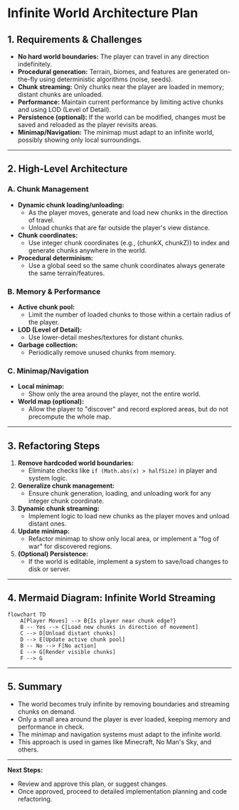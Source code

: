 # Infinite World Architecture Plan

## 1. Requirements & Challenges

- **No hard world boundaries:** The player can travel in any direction indefinitely.
- **Procedural generation:** Terrain, biomes, and features are generated on-the-fly using deterministic algorithms (noise, seeds).
- **Chunk streaming:** Only chunks near the player are loaded in memory; distant chunks are unloaded.
- **Performance:** Maintain current performance by limiting active chunks and using LOD (Level of Detail).
- **Persistence (optional):** If the world can be modified, changes must be saved and reloaded as the player revisits areas.
- **Minimap/Navigation:** The minimap must adapt to an infinite world, possibly showing only local surroundings.

---

## 2. High-Level Architecture

### A. Chunk Management

- **Dynamic chunk loading/unloading:**  
  - As the player moves, generate and load new chunks in the direction of travel.
  - Unload chunks that are far outside the player's view distance.
- **Chunk coordinates:**  
  - Use integer chunk coordinates (e.g., (chunkX, chunkZ)) to index and generate chunks anywhere in the world.
- **Procedural determinism:**  
  - Use a global seed so the same chunk coordinates always generate the same terrain/features.

### B. Memory & Performance

- **Active chunk pool:**  
  - Limit the number of loaded chunks to those within a certain radius of the player.
- **LOD (Level of Detail):**  
  - Use lower-detail meshes/textures for distant chunks.
- **Garbage collection:**  
  - Periodically remove unused chunks from memory.

### C. Minimap/Navigation

- **Local minimap:**  
  - Show only the area around the player, not the entire world.
- **World map (optional):**  
  - Allow the player to "discover" and record explored areas, but do not precompute the whole map.

---

## 3. Refactoring Steps

1. **Remove hardcoded world boundaries:**  
   - Eliminate checks like `if (Math.abs(x) > halfSize)` in player and system logic.
2. **Generalize chunk management:**  
   - Ensure chunk generation, loading, and unloading work for any integer chunk coordinate.
3. **Dynamic chunk streaming:**  
   - Implement logic to load new chunks as the player moves and unload distant ones.
4. **Update minimap:**  
   - Refactor minimap to show only local area, or implement a "fog of war" for discovered regions.
5. **(Optional) Persistence:**  
   - If the world is editable, implement a system to save/load changes to disk or server.

---

## 4. Mermaid Diagram: Infinite World Streaming

```mermaid
flowchart TD
    A[Player Moves] --> B{Is player near chunk edge?}
    B -- Yes --> C[Load new chunks in direction of movement]
    C --> D[Unload distant chunks]
    D --> E[Update active chunk pool]
    B -- No --> F[No action]
    E --> G[Render visible chunks]
    F --> G
```

---

## 5. Summary

- The world becomes truly infinite by removing boundaries and streaming chunks on demand.
- Only a small area around the player is ever loaded, keeping memory and performance in check.
- The minimap and navigation systems must adapt to the infinite world.
- This approach is used in games like Minecraft, No Man's Sky, and others.

---

**Next Steps:**  
- Review and approve this plan, or suggest changes.
- Once approved, proceed to detailed implementation planning and code refactoring.